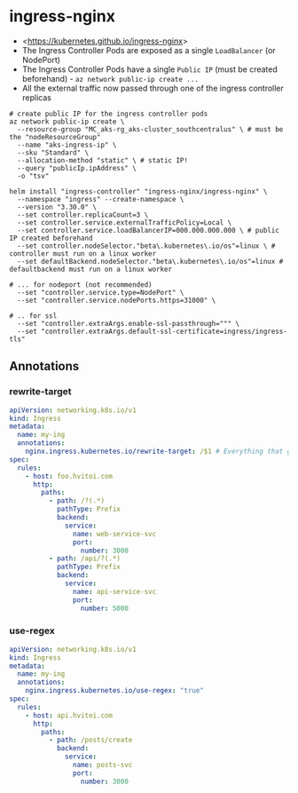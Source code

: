 # ingress-nginx

- <<https://kubernetes.github.io/ingress-nginx>>
- The Ingress Controller Pods are exposed as a single `LoadBalancer` (or NodePort)
- The Ingress Controller Pods have a single `Public IP` (must be created beforehand) - `az network public-ip create ...`
- All the external traffic now passed through one of the ingress controller replicas

```shell
# create public IP for the ingress controller pods
az network public-ip create \
  --resource-group "MC_aks-rg_aks-cluster_southcentralus" \ # must be the "nodeResourceGroup"
  --name "aks-ingress-ip" \
  --sku "Standard" \
  --allocation-method "static" \ # static IP!
  --query "publicIp.ipAddress" \
  -o "tsv"
```

```shell
helm install "ingress-controller" "ingress-nginx/ingress-nginx" \
  --namespace "ingress" --create-namespace \
  --version "3.30.0" \
  --set controller.replicaCount=3 \
  --set controller.service.externalTrafficPolicy=Local \
  --set controller.service.loadBalancerIP=000.000.000.000 \ # public IP created beforehand
  --set controller.nodeSelector."beta\.kubernetes\.io/os"=linux \ # controller must run on a linux worker
  --set defaultBackend.nodeSelector."beta\.kubernetes\.io/os"=linux # defaultbackend must run on a linux worker

# ... for nodeport (not recommended)
  --set "controller.service.type=NodePort" \
  --set "controller.service.nodePorts.https=31000" \

# .. for ssl
  --set "controller.extraArgs.enable-ssl-passthrough=""" \
  --set "controller.extraArgs.default-ssl-certificate=ingress/ingress-tls"
```

## Annotations

### rewrite-target

```yaml
apiVersion: networking.k8s.io/v1
kind: Ingress
metadata:
  name: my-ing
  annotations:
    nginx.ingress.kubernetes.io/rewrite-target: /$1 # Everything that gets routed is written in the form /$1 - $1 is to be specified as ?(.*)
spec:
  rules:
    - host: foo.hvitoi.com
      http:
        paths:
          - path: /?(.*)
            pathType: Prefix
            backend:
              service:
                name: web-service-svc
                port:
                  number: 3000
          - path: /api/?(.*)
            pathType: Prefix
            backend:
              service:
                name: api-service-svc
                port:
                  number: 5000
```

### use-regex

```yaml
apiVersion: networking.k8s.io/v1
kind: Ingress
metadata:
  name: my-ing
  annotations:
    nginx.ingress.kubernetes.io/use-regex: "true"
spec:
  rules:
    - host: api.hvitoi.com
      http:
        paths:
          - path: /posts/create
            backend:
              service:
                name: posts-svc
                port:
                  number: 3000
```
